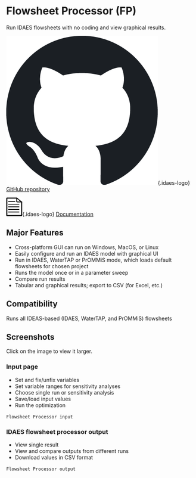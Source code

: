 # Flowsheet Processor (FP)

Run IDAES flowsheets with no coding and view graphical results.

![GitHub logo](../_static/img/github-logo-dark.png){.idaes-logo} [GitHub repository](https://github.com/prommis/idaes-flowsheet-processor-ui)

![Documentation icon](../_static/img/doc-icon.png){.idaes-logo} [Documentation](https://prommis.github.io/idaes-flowsheet-processor-ui/)

## Major Features

* Cross-platform GUI can run on Windows, MacOS, or Linux
* Easily configure and run an IDAES model with graphical UI
* Run in IDAES, WaterTAP or PrOMMiS mode, which loads default flowsheets for chosen project
* Runs the model once or in a parameter sweep
* Compare run results
* Tabular and graphical results; export to CSV (for Excel, etc.)

## Compatibility

Runs all IDEAS-based (IDAES, WaterTAP, and  PrOMMiS) flowsheets

## Screenshots

Click on the image to view it larger.

### Input page

* Set and fix/unfix variables
* Set variable ranges for sensitivity analyses
* Choose single run or sensitivity analysis
* Save/load input values
* Run the optimization

```{figure} ../_static/img/idaesfp-input.png
Flowsheet Processor input
```

### IDAES flowsheet processor output

* View single result
* View and compare outputs from different runs
* Download values in CSV format

```{figure} ../_static/img/idaesfp-output.png
Flowsheet Processor output
```
